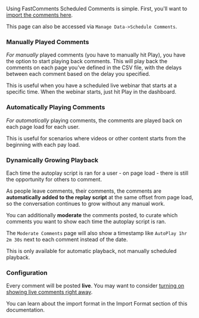 Using FastComments Scheduled Comments is simple. First, you'll want to [import the comments here](https://fastcomments.com/auth/my-account/manage-data/import-scheduled).

This page can also be accessed via `Manage Data->Schedule Comments`.

### Manually Played Comments

*For manually* played comments (you have to manually hit Play), you have the option to start playing back comments. This will play back the comments on each page you've defined in the CSV
file, with the delays between each comment based on the delay you specified.

This is useful when you have a scheduled live webinar that starts at a specific time. When the webinar starts, just hit Play
in the dashboard.

### Automatically Playing Comments

*For automatically* playing comments, the comments are played back on each page load for each user.

This is useful for scenarios where videos or other content starts from the beginning with each pay load. 

### Dynamically Growing Playback

Each time the autoplay script is ran for a user - on page load - there is still the
opportunity for others to comment.

As people leave comments, their comments, the comments are **automatically added to the replay
script** at the same offset from page load, so the conversation continues to grow without any
manual work.

You can additionally **moderate** the comments posted, to curate which comments you want to show
each time the autoplay script is ran.

The `Moderate Comments` page will also show a timestamp like `AutoPlay 1hr 2m 30s` next to each
comment instead of the date.

This is only available for automatic playback, not manually scheduled playback.

### Configuration

Every comment will be posted **live**. You may want to consider [turning on showing live comments right away](/guide-customizations-and-configuration.html#show-live-right-away).

You can learn about the import format in the Import Format section of this documentation.
